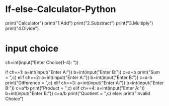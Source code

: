 # If-else-Calculator-Python
print("Calculator")
print("1.Add")
print("2.Substract")
print("3.Multiply")
print("4.Divide")

# input choice
ch=int(input("Enter Choice(1-4): "))

if ch==1:
    a=int(input("Enter A:"))
    b=int(input("Enter B:"))
    c=a+b
    print("Sum = ",c)
elif ch==2:
    a=int(input("Enter A:"))
    b=int(input("Enter B:"))
    c=a-b
    print("Difference = ",c)
elif  ch==3:
    a=int(input("Enter A:"))
    b=int(input("Enter B:"))
    c=a*b
    print("Product = ",c)
elif ch==4:
    a=int(input("Enter A:"))
    b=int(input("Enter B:"))
    c=a/b
    print("Quotient = ",c)
else:
    print("Invalid Choice")
